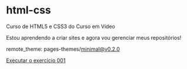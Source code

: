 # html-css
 Curso de HTML5 e CSS3 do Curso em Vídeo

Estou aprendendo a criar sites e agora vou gerenciar meus repositórios!

remote_theme: pages-themes/minimal@v0.2.0

<a href="https://julioo-cesar.github.io/html-css/exercicios/ex001/index.html">Executar o exercício 001</a>